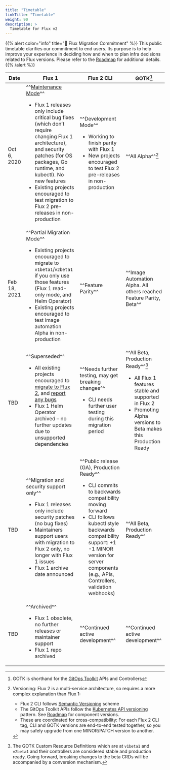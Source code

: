 ```yaml
---
title: "Timetable"
linkTitle: "Timetable"
weight: 90
description: >
  Timetable for Flux v2
---
```


{{% alert color="info" title="💖 Flux Migration Commitment" %}}
This public timetable clarifies our commitment to end users.
Its purpose is to help improve your experience in deciding how and when to plan infra decisions related to Flux versions.
Please refer to the [Roadmap](../../roadmap.md) for additional details.
{{% /alert %}}

<!-- Note: this div allows us to set fixed column widths in custom.css -->
<!-- See: https://github.com/squidfunk/mkdocs-material/issues/118 -->
<div markdown="1" class="timetable-explicit-col-widths">

<!-- Requires mkdocs markdown_extensions footnotes and pymdownx.caret -->
<!-- markdownlint-disable-file MD033 -->
| Date | Flux 1 | Flux 2 CLI | GOTK[^1] |
| -- | -- | -- | -- |
| Oct 6, 2020 | ^^[Maintenance Mode](https://github.com/fluxcd/website/pull/25)^^<br><ul><li>Flux 1 releases only include critical bug fixes (which don’t require changing Flux 1 architecture), and security patches (for OS packages, Go runtime, and kubectl). No new features</li><li>Existing projects encouraged to test migration to Flux 2 pre-releases in non-production</li></ul> | ^^Development Mode^^<br><ul><li>Working to finish parity with Flux 1</li><li>New projects encouraged to test Flux 2 pre-releases in non-production</li></ul> | ^^All Alpha^^[^2] |
Feb 18, 2021 | ^^Partial Migration Mode^^<br><ul><li>Existing projects encouraged to migrate to `v1beta1`/`v2beta1` if you only use those features (Flux 1 read-only mode, and Helm Operator)</li><li>Existing projects encouraged to test image automation Alpha in non-production</li></ul> | ^^Feature Parity^^ | ^^Image Automation Alpha. All others reached Feature Parity, Beta^^ |
| TBD | ^^Superseded^^<br><ul><li>All existing projects encouraged to [migrate to Flux 2](https://toolkit.fluxcd.io/guides/flux-v1-migration/), and [report any bugs](https://github.com/fluxcd/flux2/issues/new/choose)</li><li>Flux 1 Helm Operator archived – no further updates due to unsupported dependencies</li></ul> | ^^Needs further testing, may get breaking changes^^<br><ul><li>CLI needs further user testing during this migration period</li></ul> | ^^All Beta, Production Ready^^[^3]<br><ul><li>All Flux 1 features stable and supported in Flux 2</li><li>Promoting Alpha versions to Beta makes this Production Ready</li></ul> |
| TBD | ^^Migration and security support only^^<br><ul><li>Flux 1 releases only include security patches (no bug fixes)</li><li>Maintainers support users with migration to Flux 2 only, no longer with Flux 1 issues</li><li>Flux 1 archive date announced</li></ul> | ^^Public release (GA), Production Ready^^<br><ul><li>CLI commits to backwards compatibility moving forward</li><li>CLI follows kubectl style backwards compatibility support: +1 -1 MINOR version for server components (e.g., APIs, Controllers, validation webhooks)</li></ul> | ^^All Beta, Production Ready^^ |
| TBD | ^^Archived^^<br><ul><li>Flux 1 obsolete, no further releases or maintainer support</li><li>Flux 1 repo archived</li></ul> | ^^Continued active development^^ | ^^Continued active development^^ |

<!-- end .timetable-explicit-col-widths -->
</div>

[^1]: GOTK is shorthand for the [GitOps Toolkit](https://toolkit.fluxcd.io/components/) APIs and Controllers

[^2]: Versioning: Flux 2 is a multi-service architecture, so requires a more complex explanation than Flux 1:
     - Flux 2 CLI follows [Semantic Versioning](https://semver.org/) scheme
     - The GitOps Toolkit APIs follow the [Kubernetes API versioning](https://kubernetes.io/docs/reference/using-api/#api-versioning) pattern. See [Roadmap](https://toolkit.fluxcd.io/roadmap/) for component versions.
     - These are coordinated for cross-compatibility: For each Flux 2 CLI tag, CLI and GOTK versions are end-to-end tested together, so you may safely upgrade from one MINOR/PATCH version to another.

[^3]: The GOTK Custom Resource Definitions which are at `v1beta1` and `v2beta1` and their controllers are considered stable and production ready. Going forward, breaking changes to the beta CRDs will be accompanied by a conversion mechanism.
